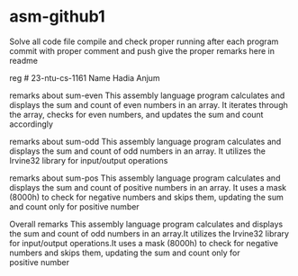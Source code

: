 # asm-github1

Solve all code file 
compile and check proper running
after each program commit with proper comment and push
give the proper remarks here in readme


reg # 23-ntu-cs-1161 Name Hadia Anjum



remarks about sum-even
This assembly language program calculates and displays the sum and count of even numbers in an array.
It iterates through the array, checks for even numbers, and updates the sum and count accordingly


remarks about sum-odd
This assembly language program calculates and displays the sum and count of odd numbers in an array.
It utilizes the Irvine32 library for input/output operations


remarks about sum-pos
This assembly language program calculates and displays the sum and count of positive numbers in an array.
It uses a mask (8000h) to check for negative numbers and skips them, updating the sum and count only for positive number

Overall remarks
This assembly language program calculates and displays the sum and count of odd numbers in an array.It utilizes the Irvine32 library for input/output operations.It uses a mask (8000h) to check for negative numbers and skips them, updating the sum and count only for positive number

